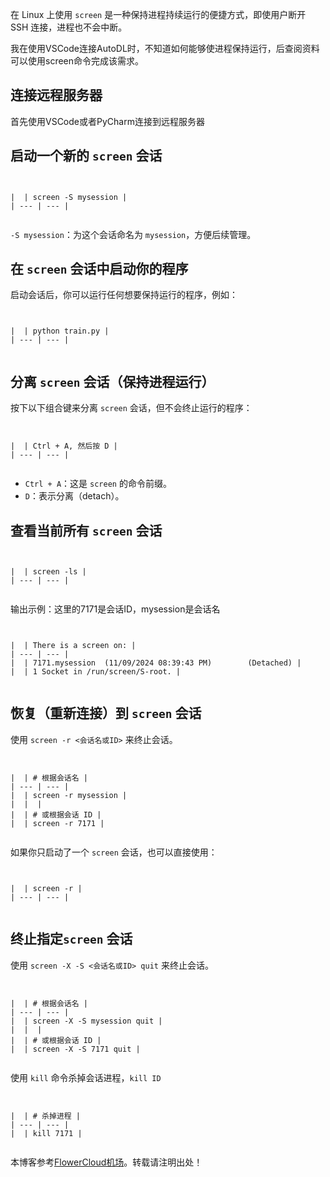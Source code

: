 
在 Linux 上使用 `screen` 是一种保持进程持续运行的便捷方式，即使用户断开 SSH 连接，进程也不会中断。


我在使用VSCode连接AutoDL时，不知道如何能够使进程保持运行，后查阅资料可以使用screen命令完成该需求。


## 连接远程服务器


首先使用VSCode或者PyCharm连接到远程服务器


## 启动一个新的 `screen` 会话



```


|  | screen -S mysession |
| --- | --- |


```

`-S mysession`：为这个会话命名为 `mysession`，方便后续管理。


## 在 `screen` 会话中启动你的程序


启动会话后，你可以运行任何想要保持运行的程序，例如：



```


|  | python train.py |
| --- | --- |


```

## 分离 `screen` 会话（保持进程运行）


按下以下组合键来分离 `screen` 会话，但不会终止运行的程序：



```


|  | Ctrl + A, 然后按 D |
| --- | --- |


```

* `Ctrl + A`：这是 `screen` 的命令前缀。
* `D`：表示分离（detach）。


## 查看当前所有 `screen` 会话



```


|  | screen -ls |
| --- | --- |


```

输出示例：这里的7171是会话ID，mysession是会话名



```


|  | There is a screen on: |
| --- | --- |
|  | 7171.mysession  (11/09/2024 08:39:43 PM)        (Detached) |
|  | 1 Socket in /run/screen/S-root. |


```

## 恢复（重新连接）到 `screen` 会话


使用 `screen -r <会话名或ID>` 来终止会话。



```


|  | # 根据会话名 |
| --- | --- |
|  | screen -r mysession |
|  |  |
|  | # 或根据会话 ID |
|  | screen -r 7171 |


```

如果你只启动了一个 `screen` 会话，也可以直接使用：



```


|  | screen -r |
| --- | --- |


```

## 终止指定`screen` 会话


使用 `screen -X -S <会话名或ID> quit` 来终止会话。



```


|  | # 根据会话名 |
| --- | --- |
|  | screen -X -S mysession quit |
|  |  |
|  | # 或根据会话 ID |
|  | screen -X -S 7171 quit |


```

使用 `kill` 命令杀掉会话进程，`kill ID`



```


|  | # 杀掉进程 |
| --- | --- |
|  | kill 7171 |


```

 本博客参考[FlowerCloud机场](https://hushicha.org)。转载请注明出处！

